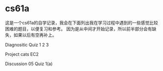 # cs61a

这是一个cs61a的自学记录，我会在下面列出我在学习过程中遇到的一些感觉比较困难的题目，以便复习和参考。
因为是从中间才开始记录，所以前半部分会有缺失，如果以后有空再补上。

Diagnositic Quiz 1 2 3 

Project cats EC2

Discussion 05 Quiz 1(a)
